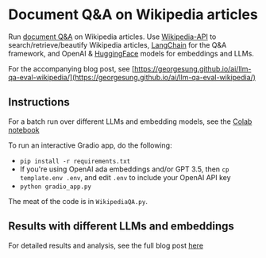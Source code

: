 # Document Q&A on Wikipedia articles
Run [document Q&A](https://python.langchain.com/en/latest/use_cases/question_answering.html) on Wikipedia articles. Use [Wikipedia-API](https://pypi.org/project/Wikipedia-API/) to search/retrieve/beautify Wikipedia articles, [LangChain](https://python.langchain.com/en/latest/index.html) for the Q&A framework, and OpenAI & [HuggingFace](https://huggingface.co/) models for embeddings and LLMs.

For the accompanying blog post, see [https://georgesung.github.io/ai/llm-qa-eval-wikipedia/](https://georgesung.github.io/ai/llm-qa-eval-wikipedia/)

## Instructions
For a batch run over different LLMs and embedding models, see the [Colab notebook](https://colab.research.google.com/drive/1p0cKg6LWzfuHLAeK4x-YBYjc0VBW6XoC?usp=sharing)

To run an interactive Gradio app, do the following:
* `pip install -r requirements.txt`
* If you're using OpenAI ada embeddings and/or GPT 3.5, then `cp template.env .env`, and edit `.env` to include your OpenAI API key
* `python gradio_app.py`

The meat of the code is in `WikipediaQA.py`.

## Results with different LLMs and embeddings
For detailed results and analysis, see the full blog post [here](https://georgesung.github.io/ai/llm-qa-eval-wikipedia/)
